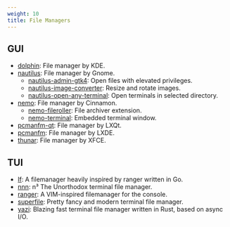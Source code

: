```yaml
---
weight: 10
title: File Managers
---
```


## GUI

- [dolphin](https://github.com/KDE/dolphin): File manager by KDE.
- [nautilus](https://apps.gnome.org/en/Nautilus/): File manager by Gnome.
  - [nautilus-admin-gtk4](https://github.com/MacTavishAO/nautilus-admin-gtk4): Open files with elevated privileges.
  - [nautilus-image-converter](https://gitlab.gnome.org/coreyberla/nautilus-image-converter): Resize and rotate images.
  - [nautilus-open-any-terminal](https://github.com/Stunkymonkey/nautilus-open-any-terminal): Open terminals in selected directory.
- [nemo](https://github.com/linuxmint/nemo): File manager by Cinnamon.
  - [nemo-fileroller](https://github.com/linuxmint/nemo-extensions/tree/master/nemo-fileroller): File archiver extension.
  - [nemo-terminal](https://github.com/linuxmint/nemo-extensions/tree/master/nemo-terminal): Embedded terminal window.
- [pcmanfm-qt](https://github.com/lxqt/pcmanfm-qt): File manager by LXQt.
- [pcmanfm](https://github.com/lxde/pcmanfm): File manager by LXDE.
- [thunar](https://gitlab.xfce.org/xfce/thunar): File manager by XFCE.

## TUI

- [lf](https://github.com/gokcehan/lf): A filemanager heavily inspired by ranger written in Go.
- [nnn](https://github.com/jarun/nnn): n³ The Unorthodox terminal file manager.
- [ranger](https://github.com/ranger/ranger): A VIM-inspired filemanager for the console.
- [superfile](https://github.com/yorukot/superfile): Pretty fancy and modern terminal file manager.
- [yazi](https://yazi-rs.github.io/): Blazing fast terminal file manager written in Rust, based on async I/O.

